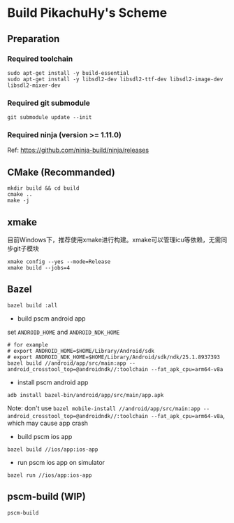 # Build PikachuHy's Scheme

## Preparation

### Required toolchain


```shell
sudo apt-get install -y build-essential
sudo apt-get install -y libsdl2-dev libsdl2-ttf-dev libsdl2-image-dev libsdl2-mixer-dev
```

### Required git submodule

```shell
git submodule update --init
```

### Required ninja (version >= 1.11.0)

Ref: https://github.com/ninja-build/ninja/releases

## CMake (Recommanded)

```shell
mkdir build && cd build
cmake ..
make -j
```

## xmake

目前Windows下，推荐使用xmake进行构建。xmake可以管理icu等依赖，无需同步git子模块

```shell
xmake config --yes --mode=Release
xmake build --jobs=4
```

## Bazel

```shell
bazel build :all
```

- build pscm android app

set `ANDROID_HOME` and `ANDROID_NDK_HOME`

```
# for example
# export ANDROID_HOME=$HOME/Library/Android/sdk
# export ANDROID_NDK_HOME=$HOME/Library/Android/sdk/ndk/25.1.8937393
bazel build //android/app/src/main:app --android_crosstool_top=@androidndk//:toolchain --fat_apk_cpu=arm64-v8a
```

- install pscm android app

```
adb install bazel-bin/android/app/src/main/app.apk
```

Note: don't
use `bazel mobile-install //android/app/src/main:app --android_crosstool_top=@androidndk//:toolchain --fat_apk_cpu=arm64-v8a`,
which may cause app crash

- build pscm ios app

```
bazel build //ios/app:ios-app
```

- run pscm ios app on simulator

```
bazel run //ios/app:ios-app
```
## pscm-build (WIP)

```shell
pscm-build
```
